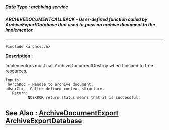 ##### Data Type : archiving service
##### ARCHIVEDOCUMENTCALLBACK - User-defined function called by ArchiveExportDatabase that used to pass an archive document to the implementor.
---
```
#include <archsvc.h>
```
**Description :**

Implementors must call ArchiveDocumentDestroy when finished to free resources.

	Inputs: 
	 hArchDoc - Handle to archive document.
    pUserCtx - Caller-defined context structure. 
       Return:
              NOERROR return status means that it is successful.

**See Also :**
[ArchiveDocumentExport](/domino-c-api-docs/reference/Func/ArchiveDocumentExport)
[ArchiveExportDatabase](/domino-c-api-docs/reference/Func/ArchiveExportDatabase)
---
